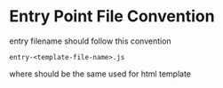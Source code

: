 # Entry Point File Convention

entry filename should follow this convention

````
entry-<template-file-name>.js
````

where <template-file-name> should be the same used for html template
